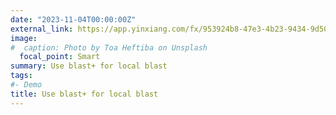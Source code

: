 ```yaml
---
date: "2023-11-04T00:00:00Z"
external_link: https://app.yinxiang.com/fx/953924b8-47e3-4b23-9434-9d50f87be8e7
image:
#  caption: Photo by Toa Heftiba on Unsplash
  focal_point: Smart
summary: Use blast+ for local blast
tags:
#- Demo
title: Use blast+ for local blast
---
```

